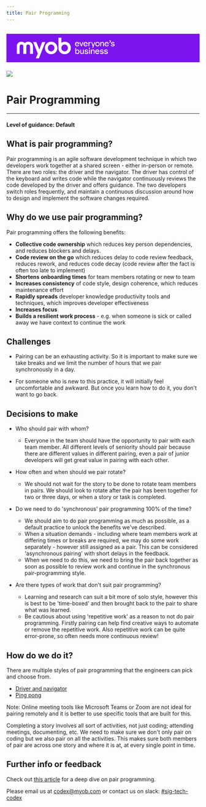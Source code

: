 ```yaml
---
title: Pair Programming
---
```


![MYOB Banner](../../assets/images/myob-banner.png)
---


<!-- confluence-page-id: 9293923448 -->
![](../assets/BANNER.png)

# Pair Programming

---

#### Level of guidance: Default

## What is pair programming?

Pair programming is an agile software development technique in which two developers work together at a shared screen - either in-person or remote. There are two roles: the driver and the navigator. The driver has control of the keyboard and writes code while the navigator continuously reviews the code developed by the driver and offers guidance. The two developers switch roles frequently, and maintain a continuous discussion around how to design and implement the software changes required.

## Why do we use pair programming?

Pair programming offers the following benefits:

- **Collective code ownership** which reduces key person dependencies, and reduces blockers and delays.
- **Code review on the go** which reduces delay to code review feedback, reduces rework, and reduces code decay (code review after the fact is often too late to implement)
- **Shortens onboarding times** for team members rotating or new to team
- **Increases consistency** of code style, design coherence, which reduces maintenance effort
- **Rapidly spreads** developer knowledge productivity tools and techniques, which improves developer effectiveness
- **Increases focus**
- **Builds a resilient work process** - e.g. when someone is sick or called away we have context to continue the work

## Challenges

- Pairing can be an exhausting activity. So it is important to make sure we take breaks and we limit the number of hours that we pair synchronously in a day.

- For someone who is new to this practice, it will initially feel uncomfortable and awkward. But once you learn how to do it, you don't want to go back.

## Decisions to make

- Who should pair with whom?
  - Everyone in the team should have the opportunity to pair with each team member. All different levels of seniority should pair because there are different values in different pairing, even a pair of junior developers will get great value in pairing with each other.

- How often and when should we pair rotate?
  - We should not wait for the story to be done to rotate team members in pairs. We should look to rotate after the pair has been together for two or three days, or when a story or task is completed.

- Do we need to do 'synchronous' pair programming 100% of the time?
  - We should aim to do pair programming as much as possible, as a default practice to unlock the benefits we've described.
  - When a situation demands - including where team members work at differing times or breaks are required, we may do some work separately - however still assigned as a pair. This can be considered 'asynchronous pairing' with short delays in the feedback.
  - When we need to do this, we need to bring the pair back together as soon as possible to review work and continue in the synchronous pair-programming style.

- Are there types of work that don't suit pair programming?
  - Learning and research can suit a bit more of solo style, however this is best to be 'time-boxed' and then brought back to the pair to share what was learned.
  - Be cautious about using 'repetitive work' as a reason to not do pair programming. Firstly pairing can help find creative ways to automate or remove the repetitive work. Also repetitive work can be quite error-prone, so often needs more continuous review!

## How do we do it?

There are multiple styles of pair programming that the engineers can pick and choose from.

- [Driver and navigator](https://martinfowler.com/articles/on-pair-programming.html#DriverAndNavigator)
- [Ping pong](https://martinfowler.com/articles/on-pair-programming.html#PingPong)

Note: Online meeting tools like Microsoft Teams or Zoom are not ideal for pairing remotely and it is better to use specific tools that are built for this.

Completing a story involves all sort of activities, not just coding; attending meetings, documenting, etc. We need to make sure we don't only pair on coding but we also pair on all the activities. This makes sure both members of pair are across one story and where it is at, at every single point in time.

## Further info or feedback

Check out [this article](https://martinfowler.com/articles/on-pair-programming.html) for a deep dive on pair programming.

Please email us at <codex@myob.com> or contact us on slack: [#sig-tech-codex](https://myob.slack.com/archives/C02N8ADPGUX)
